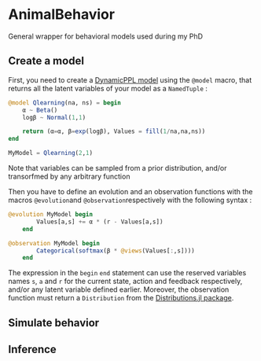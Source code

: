 # AnimalBehavior
General wrapper for behavioral models used during my PhD


## Create a model
First, you need to create a [DynamicPPL model](https://github.com/TuringLang) using the ```@model``` macro, that returns all the latent variables of your model as a ```NamedTuple``` : 
```julia
@model Qlearning(na, ns) = begin
    α ~ Beta()
    logβ ~ Normal(1,1)

    return (α=α, β=exp(logβ), Values = fill(1/na,na,ns))
end

MyModel = Qlearning(2,1)

```

Note that variables can be sampled from a prior distribution, and/or transorfmed by any arbitrary function 

Then you have to define an evolution and an observation functions with the macros ```@evolution```and ```@observation```respectively with the following syntax : 
```julia
@evolution MyModel begin 
        Values[a,s] += α * (r - Values[a,s]) 
    end

@observation MyModel begin
        Categorical(softmax(β * @views(Values[:,s])))
    end
```

The expression in the ```begin``` ```end``` statement can use the reserved variables names ```s```, ```a``` and ```r``` for the current state, action and feedback respectively, and/or any latent variable defined earlier.
Moreover, the observation function must return a ```Distribution``` from the [Distributions.jl package](https://github.com/JuliaStats/Distributions.jl).

## Simulate behavior

## Inference
